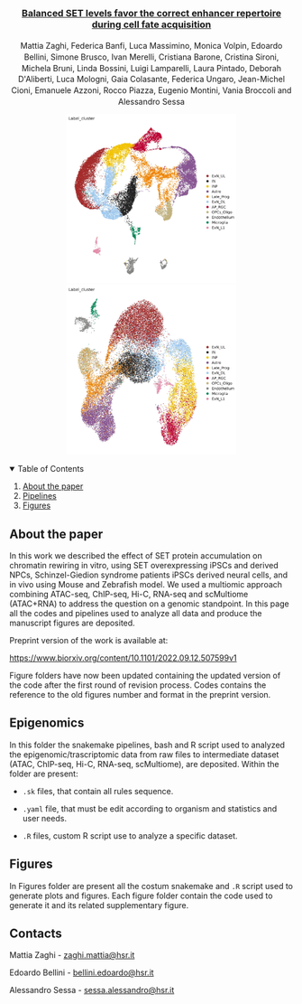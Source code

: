 


<!-- PROJECT LOGO -->
<br />
<p align="center">
  <a href=>
  <h3 align="center"> Balanced SET levels favor the correct enhancer repertoire during cell fate acquisition
</h3>
  </a>
  <p align="center">
    Mattia Zaghi<sup></sup>, Federica Banfi<sup></sup>, Luca Massimino<sup></sup>, Monica Volpin<sup></sup>, Edoardo Bellini<sup></sup>, Simone Brusco<sup></sup>, Ivan Merelli<sup></sup>, Cristiana Barone<sup></sup>, Cristina Sironi<sup></sup>, Michela Bruni<sup></sup>, Linda Bossini<sup></sup>, Luigi Lamparelli<sup></sup>, Laura Pintado<sup></sup>, Deborah D'Aliberti<sup></sup>, Luca Mologni<sup></sup>, Gaia Colasante<sup></sup>, Federica Ungaro<sup></sup>, Jean-Michel Cioni<sup></sup>, Emanuele Azzoni<sup></sup>, Rocco Piazza<sup></sup>, Eugenio Montini<sup></sup>, Vania Broccoli<sup></sup> and Alessandro Sessa<sup></sup>
  </p>
</p>
<p align="center">
<img src="./image/UMAP.jpeg" width="300" height="300" />
<img src="./image/UMAP_ATAC.jpeg" width="300" height="300" />
</p>
<!-- TABLE OF CONTENTS -->
<details open="open">
  <summary>Table of Contents</summary>
  <ol>
  <li>
      <a href="#About the paper">About the paper</a>
  </li>
    <li>
      <a href="#pipelines">Pipelines</a>
    </li>
    <li>
      <a href="#figures">Figures</a>
    </li>
  </ol>
</details>



<!-- About the paper -->
## About the paper

In this work we described the effect of SET protein accumulation on chromatin rewiring in vitro, using SET overexpressing iPSCs and derived NPCs, Schinzel-Giedion syndrome patients iPSCs derived neural cells, and in vivo using Mouse and Zebrafish model. We used a multiomic approach combining ATAC-seq, ChIP-seq, Hi-C, RNA-seq and scMultiome (ATAC+RNA) to address the question on a genomic standpoint. In this page all the codes and pipelines used to analyze all data and produce the manuscript figures are deposited.

Preprint version of the work is available at:

https://www.biorxiv.org/content/10.1101/2022.09.12.507599v1

Figure folders have now been updated containing the updated version of the code after the first round of revision process. Codes contains the reference to the old figures number and format in the preprint version.


<!-- Epigenomics -->
## Epigenomics
In this folder the snakemake pipelines, bash and R script used to analyzed the epigenomic/trascriptomic data from raw files to intermediate dataset (ATAC, ChIP-seq, Hi-C, RNA-seq, scMultiome), are deposited. Within the folder are present:

* `.sk` files, that contain all rules sequence.

* `.yaml` file, that must be edit according to organism and statistics and user needs.

* `.R` files, custom R script use to analyze a specific dataset.

<!-- Figures -->
## Figures
In Figures folder are present all the costum snakemake and `.R` script used to generate plots and figures. Each figure folder contain the code used to generate it and its related supplementary figure.

<!-- CONTACT -->
## Contacts

Mattia Zaghi - <zaghi.mattia@hsr.it>

Edoardo Bellini - <bellini.edoardo@hsr.it>

Alessandro Sessa - <sessa.alessandro@hsr.it>

<!-- MARKDOWN LINKS & IMAGES -->
<!-- https://www.markdownguide.org/basic-syntax/#reference-style-links -->
[contributors-shield]: https://img.shields.io/github/contributors/othneildrew/Best-README-Template.svg?style=for-the-badge
[contributors-url]: https://github.com/othneildrew/Best-README-Template/graphs/contributors
[forks-shield]: https://img.shields.io/github/forks/othneildrew/Best-README-Template.svg?style=for-the-badge
[forks-url]: https://github.com/othneildrew/Best-README-Template/network/members
[stars-shield]: https://img.shields.io/github/stars/othneildrew/Best-README-Template.svg?style=for-the-badge
[stars-url]: https://github.com/othneildrew/Best-README-Template/stargazers
[issues-shield]: https://img.shields.io/github/issues/othneildrew/Best-README-Template.svg?style=for-the-badge
[issues-url]: https://github.com/othneildrew/Best-README-Template/issues
[license-shield]: https://img.shields.io/github/license/othneildrew/Best-README-Template.svg?style=for-the-badge
[license-url]: https://github.com/othneildrew/Best-README-Template/blob/master/LICENSE.txt
[linkedin-shield]: https://img.shields.io/badge/-LinkedIn-black.svg?style=for-the-badge&logo=linkedin&colorB=555
[linkedin-url]: https://linkedin.com/in/othneildrew
